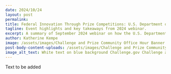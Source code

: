 ```yaml
---
date: 2024/10/24
layout: post
permalink: 
title: Federal Innovation Through Prize Competitions: U.S. Department of Energy’s American-Made Program
tagline: Event highlights and key takeaways from 2024 webinar.
excerpt: A summary of September 2024 webinar on how the U.S. Department of Energy is using prize competitions to drive innovation and solve problems.
author: Katherine Kempe
image: /assets/images/Challenge and Prize Community Office Hour Banner v2.png
post-body-content-uploads: /assets/images/Challenge and Prize Community Office Hour Banner v2.png
image_alt_text: White text on blue background Challenge.gov Challenge and Prize Community Office Hours Learn. Share. Connect.
---
```

<p>Text to be added</p>

